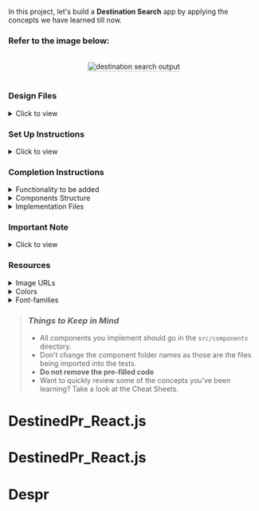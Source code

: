 In this project, let's build a **Destination Search** app by applying the concepts we have learned till now.

### Refer to the image below:

<br/>
<div style="text-align: center;">
    <img src="https://assets.ccbp.in/frontend/content/react-js/destination-search-output-v2.gif" alt="destination search output" style="max-width:70%;box-shadow:0 2.8px 2.2px rgba(0, 0, 0, 0.12)">
</div>
<br/>

### Design Files

<details>
<summary>Click to view</summary>

- [Extra Small (Size < 576px) and Small (Size >= 576px)](https://assets.ccbp.in/frontend/content/react-js/destination-search-sm-output-v2.png)
- [Medium (Size >= 768px), Large (Size >= 992px) and Extra Large (Size >= 1200px)](https://assets.ccbp.in/frontend/content/react-js/destination-search-lg-output-v2.png)

</details>

### Set Up Instructions

<details>
<summary>Click to view</summary>

- Download dependencies by running `npm install`
- Start up the app using `npm start`
</details>

### Completion Instructions

<details>
<summary>Functionality to be added</summary>
<br/>

The app must have the following functionalities

- Initially, all destinations in the `destinationsList` should be displayed
- When a value is provided in the search input, only the destinations whose names contain the value provided in the search input should be displayed irrespective of the case
- The `DestinationSearch` component receives the `destinationsList` as a prop. It consists of a list of destination objects with the following properties in each destination object

  |  Key   | Data Type |
  | :----: | :-------: |
  |   id   |  Number   |
  |  name  |  String   |
  | imgUrl |  String   |

</details>

<details>
<summary>Components Structure</summary>

<br/>
<div style="text-align: center;">
    <img src="https://assets.ccbp.in/frontend/content/react-js/destination-search-component-structure-v2-img.png" alt="destination search component structure" style="max-width:100%;box-shadow:0 2.8px 2.2px rgba(0, 0, 0, 0.12)">
</div>
<br/>

</details>

<details>
<summary>Implementation Files</summary>
<br/>

Use these files to complete the implementation:

- `src/components/DestinationSearch/index.js`
- `src/components/DestinationSearch/index.css`
- `src/components/DestinationItem/index.js`
- `src/components/DestinationItem/index.css`
</details>

### Important Note

<details>
<summary>Click to view</summary>

<br/>

**The following instructions are required for the tests to pass**

- The search for the destination should be case insensitive. You can use the `toLowerCase` method to convert a string into lower case letters.

  ```js
  const text = 'Learn JavaScript'
  console.log(text.toLowerCase()); // learn javascript
  ```

- Each `DestinationItem` should have an HTML image element with `alt` attribute value as the value of the key **name** in `destinationsList`

</details>

### Resources

<details>
<summary>Image URLs</summary>

- [https://assets.ccbp.in/frontend/react-js/destinations-search-icon-img.png](https://assets.ccbp.in/frontend/react-js/destinations-search-icon-img.png) alt should be **search icon**

</details>

<details>
<summary>Colors</summary>

<br/>

<div style="background-color: #252627; width: 150px; padding: 10px; color: white">Hex: #252627</div>
<div style="background-color: #0f172a; width: 150px; padding: 10px; color: white">Hex: #0f172a</div>
<div style="background-color: #f1f5f9; width: 150px; padding: 10px; color: black">Hex: #f1f5f9</div>
<div style="background-color: #000000; width: 150px; padding: 10px; color: white">Hex: #000000</div>

</details>

<details>
<summary>Font-families</summary>

- Roboto
- Open Sans

</details>

> ### _Things to Keep in Mind_
>
> - All components you implement should go in the `src/components` directory.
> - Don't change the component folder names as those are the files being imported into the tests.
> - **Do not remove the pre-filled code**
> - Want to quickly review some of the concepts you’ve been learning? Take a look at the Cheat Sheets.
# DestinedPr_React.js
# DestinedPr_React.js
# Despr
